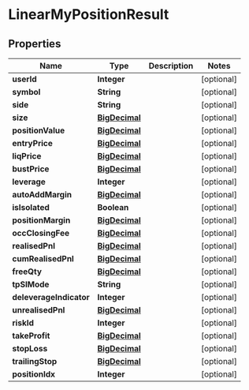 # LinearMyPositionResult

## Properties
Name | Type | Description | Notes
------------ | ------------- | ------------- | -------------
**userId** | **Integer** |  |  [optional]
**symbol** | **String** |  |  [optional]
**side** | **String** |  |  [optional]
**size** | [**BigDecimal**](BigDecimal.md) |  |  [optional]
**positionValue** | [**BigDecimal**](BigDecimal.md) |  |  [optional]
**entryPrice** | [**BigDecimal**](BigDecimal.md) |  |  [optional]
**liqPrice** | [**BigDecimal**](BigDecimal.md) |  |  [optional]
**bustPrice** | [**BigDecimal**](BigDecimal.md) |  |  [optional]
**leverage** | **Integer** |  |  [optional]
**autoAddMargin** | [**BigDecimal**](BigDecimal.md) |  |  [optional]
**isIsolated** | **Boolean** |  |  [optional]
**positionMargin** | [**BigDecimal**](BigDecimal.md) |  |  [optional]
**occClosingFee** | [**BigDecimal**](BigDecimal.md) |  |  [optional]
**realisedPnl** | [**BigDecimal**](BigDecimal.md) |  |  [optional]
**cumRealisedPnl** | [**BigDecimal**](BigDecimal.md) |  |  [optional]
**freeQty** | [**BigDecimal**](BigDecimal.md) |  |  [optional]
**tpSlMode** | **String** |  |  [optional]
**deleverageIndicator** | **Integer** |  |  [optional]
**unrealisedPnl** | [**BigDecimal**](BigDecimal.md) |  |  [optional]
**riskId** | **Integer** |  |  [optional]
**takeProfit** | [**BigDecimal**](BigDecimal.md) |  |  [optional]
**stopLoss** | [**BigDecimal**](BigDecimal.md) |  |  [optional]
**trailingStop** | [**BigDecimal**](BigDecimal.md) |  |  [optional]
**positionIdx** | **Integer** |  |  [optional]
